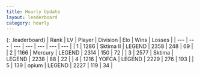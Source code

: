 ```yaml
---
title: Hourly Update
layout: leaderboard
category: hourly
---
```


{: .leaderboard}
| Rank | LV | Player | Division | Elo | Wins | Losses |
| --- | --- | --- | --- | --- | --- | --- |
| <span data-change="0">1</span> | 1286 | <span title="ID: 402846">Sktima II</span> | LEGEND | <span data-change="0">2358</span> | <span data-change="0">248</span> | <span data-change="0">69</span> |
| <span data-change="0">2</span> | 1166 | <span title="ID: 692745">Mercury</span> | LEGEND | <span data-change="7">2314</span> | <span data-change="1">150</span> | <span data-change="0">72</span> |
| <span data-change="0">3</span> | 2577 | <span title="ID: 353063">Sktima</span> | LEGEND | <span data-change="0">2238</span> | <span data-change="0">88</span> | <span data-change="0">22</span> |
| <span data-change="1">4</span> | 1216 | <span title="ID: 650820">YOFCA</span> | LEGEND | <span data-change="11">2229</span> | <span data-change="2">276</span> | <span data-change="0">193</span> |
| <span data-change="-1">5</span> | 139 | <span title="ID: 750033">opium</span> | LEGEND | <span data-change="0">2227</span> | <span data-change="0">119</span> | <span data-change="0">34</span> |